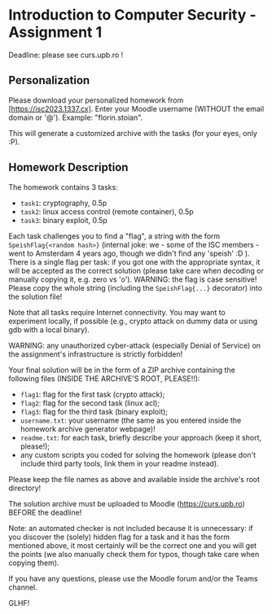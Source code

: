 # Introduction to Computer Security - Assignment 1

Deadline: please see curs.upb.ro !

## Personalization

Please download your personalized homework from [https://isc2023.1337.cx].
Enter your Moodle username (WITHOUT the email domain or '@').
Example: "florin.stoian".

This will generate a customized archive with the tasks (for your eyes, only :P).

## Homework Description

The homework contains 3 tasks:

  - `task1`: cryptography, 0.5p
  - `task2`: linux access control (remote container), 0.5p
  - `task3`: binary exploit, 0.5p

Each task challenges you to find a "flag", a string with the form
`SpeishFlag{<random hash>}` (internal joke: we - some of the ISC members - went
to Amsterdam 4 years ago, though we didn't find any 'speish' :D ).
There is a single flag per task: if you got one with the appropriate syntax, it
will be accepted as the correct solution (please take care when decoding or
manually copying it, e.g. zero vs 'o').
WARNING: the flag is case sensitive! Please copy the whole string (including the
`SpeishFlag{...}` decorator) into the solution file!

Note that all tasks require Internet connectivity.
You may want to experiment locally, if possible (e.g., crypto attack on dummy
data or using gdb with a local binary).

WARNING: any unauthorized cyber-attack (especially Denial of Service) on the
assignment's infrastructure is strictly forbidden!

Your final solution will be in the form of a ZIP archive containing the
following files (INSIDE THE ARCHIVE'S ROOT, PLEASE!!):

  - `flag1`: flag for the first task (crypto attack);
  - `flag2`: flag for the second task (linux acl);
  - `flag3`: flag for the third task (binary exploit);
  - `username.txt`: your username (the same as you entered inside the homework
    archive generator webpage)!
  - `readme.txt`: for each task, briefly describe your approach (keep it short,
    please!);
  - any custom scripts you coded for solving the homework (please don't include
    third party tools, link them in your readme instead).

Please keep the file names as above and available inside the archive's
root directory!

The solution archive must be uploaded to Moodle (https://curs.upb.ro) BEFORE the
deadline!

Note: an automated checker is not included because it is unnecessary: if you
discover the (solely) hidden flag for a task and it has the form mentioned
above, it most certainly will be the correct one and you will get the points (we
also manually check them for typos, though take care when copying them).

If you have any questions, please use the Moodle forum and/or the Teams channel.

GLHF!

